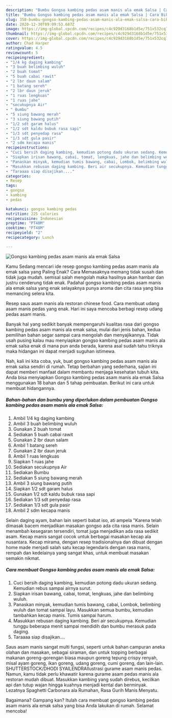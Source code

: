 ```yaml
---
description: "Bumbu Gongso kambing pedas asam manis ala emak Salsa | Cara Bikin Gongso kambing pedas asam manis ala emak Salsa Yang Enak Banget"
title: "Bumbu Gongso kambing pedas asam manis ala emak Salsa | Cara Bikin Gongso kambing pedas asam manis ala emak Salsa Yang Enak Banget"
slug: 358-bumbu-gongso-kambing-pedas-asam-manis-ala-emak-salsa-cara-bikin-gongso-kambing-pedas-asam-manis-ala-emak-salsa-yang-enak-banget
date: 2020-12-30T09:09:53.687Z
image: https://img-global.cpcdn.com/recipes/c4c929d3168b1d5e/751x532cq70/gongso-kambing-pedas-asam-manis-ala-emak-salsa-foto-resep-utama.jpg
thumbnail: https://img-global.cpcdn.com/recipes/c4c929d3168b1d5e/751x532cq70/gongso-kambing-pedas-asam-manis-ala-emak-salsa-foto-resep-utama.jpg
cover: https://img-global.cpcdn.com/recipes/c4c929d3168b1d5e/751x532cq70/gongso-kambing-pedas-asam-manis-ala-emak-salsa-foto-resep-utama.jpg
author: Chad Harper
ratingvalue: 4.5
reviewcount: 5
recipeingredient:
- "1/4 kg daging kambing"
- "3 buah belimbing wuluh"
- "2 buah tomat"
- "5 buah cabai rawit"
- "2 lbr daun salam"
- "1 batang sereh"
- "2 lbr daun jeruk"
- "1 ruas lengkuas"
- "1 ruas jahe"
- "secukupnya Air"
- " Bumbu"
- "5 siung bawang merah"
- "3 siung bawang putih"
- "1/2 sdt garam halus"
- "1/2 sdt kaldu bubuk rasa sapi"
- "1/3 sdt penyedap rasa"
- "1/3 sdt gula pasir"
- "2 sdm kecapa manis"
recipeinstructions:
- "Cuci bersih daging kambing, kemudian potong dadu ukuran sedang. Kemudian rebus sampai airnya surut."
- "Siapkan irisan bawang, cabai, tomat, lengkuas, jahe dan belimbing wuluh."
- "Panaskan minyak, kemudian tumis bawang, cabai, Lombok, belimbing wuluh dan tomat sampai layu. Masukkan semua bumbu, kemudian tambahkan kecap manis. Tumis sampai harum."
- "Masukkan rebusan daging kambing. Beri air secukupnya. Kemudian tunggu beberapa menit sampai mendidih dan bumbu merasuk pada daging."
- "Taraaaa siap disajikan...."
categories:
- Resep
tags:
- gongso
- kambing
- pedas

katakunci: gongso kambing pedas 
nutrition: 225 calories
recipecuisine: Indonesian
preptime: "PT40M"
cooktime: "PT48M"
recipeyield: "2"
recipecategory: Lunch

---
```



![Gongso kambing pedas asam manis ala emak Salsa](https://img-global.cpcdn.com/recipes/c4c929d3168b1d5e/751x532cq70/gongso-kambing-pedas-asam-manis-ala-emak-salsa-foto-resep-utama.jpg)

Kamu Sedang mencari ide resep gongso kambing pedas asam manis ala emak salsa yang Paling Enak? Cara Memasaknya memang tidak susah dan tidak juga mudah. semisal salah mengolah maka hasilnya akan hambar dan justru cenderung tidak enak. Padahal gongso kambing pedas asam manis ala emak salsa yang enak selayaknya punya aroma dan cita rasa yang bisa memancing selera kita.

Resep saus asam manis ala restoran chinese food. Cara membuat udang asam manis pedas yang enak. Hari ini saya mencoba berbagi resep udang pedas asam manis.

Banyak hal yang sedikit banyak mempengaruhi kualitas rasa dari gongso kambing pedas asam manis ala emak salsa, mulai dari jenis bahan, kedua pemilihan bahan segar sampai cara mengolah dan menyajikannya. Tidak usah pusing kalau mau menyiapkan gongso kambing pedas asam manis ala emak salsa enak di mana pun anda berada, karena asal sudah tahu triknya maka hidangan ini dapat menjadi suguhan istimewa.


Nah, kali ini kita coba, yuk, buat gongso kambing pedas asam manis ala emak salsa sendiri di rumah. Tetap berbahan yang sederhana, sajian ini dapat memberi manfaat dalam membantu menjaga kesehatan tubuh kita. Anda bisa menyiapkan Gongso kambing pedas asam manis ala emak Salsa menggunakan 18 bahan dan 5 tahap pembuatan. Berikut ini cara untuk membuat hidangannya.

<!--inarticleads1-->

##### Bahan-bahan dan bumbu yang diperlukan dalam pembuatan Gongso kambing pedas asam manis ala emak Salsa:

1. Ambil 1/4 kg daging kambing
1. Ambil 3 buah belimbing wuluh
1. Gunakan 2 buah tomat
1. Sediakan 5 buah cabai rawit
1. Gunakan 2 lbr daun salam
1. Ambil 1 batang sereh
1. Gunakan 2 lbr daun jeruk
1. Ambil 1 ruas lengkuas
1. Siapkan 1 ruas jahe
1. Sediakan secukupnya Air
1. Sediakan  Bumbu
1. Sediakan 5 siung bawang merah
1. Ambil 3 siung bawang putih
1. Siapkan 1/2 sdt garam halus
1. Gunakan 1/2 sdt kaldu bubuk rasa sapi
1. Sediakan 1/3 sdt penyedap rasa
1. Sediakan 1/3 sdt gula pasir
1. Ambil 2 sdm kecapa manis


Selain daging ayam, bahan lain seperti babat iso, ati ampela &#34;Karena telah dimasak bacem menjadikan masakan gongso ada cita rasa manis. Selain menambah kesegaran tersendiri, tomat juga menjadikan ada rasa sedikit asam. Kecap manis sangat cocok untuk berbagai masakan kecap ala nusantara. Kecap mirama, dengan resep tradisionalnya dan dibuat dengan home made menjadi salah satu kecap legendaris dengan rasa manis, rempah dan kedelainya yang sangat khas, untuk membuat masakan semakin nikmat. 

<!--inarticleads2-->

##### Cara membuat Gongso kambing pedas asam manis ala emak Salsa:

1. Cuci bersih daging kambing, kemudian potong dadu ukuran sedang. Kemudian rebus sampai airnya surut.
1. Siapkan irisan bawang, cabai, tomat, lengkuas, jahe dan belimbing wuluh.
1. Panaskan minyak, kemudian tumis bawang, cabai, Lombok, belimbing wuluh dan tomat sampai layu. Masukkan semua bumbu, kemudian tambahkan kecap manis. Tumis sampai harum.
1. Masukkan rebusan daging kambing. Beri air secukupnya. Kemudian tunggu beberapa menit sampai mendidih dan bumbu merasuk pada daging.
1. Taraaaa siap disajikan....


Saus asam manis sangat multi fungsi, seperti untuk bahan campuran aneka olahan dan masakan, sebagai siraman, dan untuk topping berbagai makanan goreng-gorengan biasa maupun goreng tepung crispy renyah, misal ayam goreng, ikan goreng, udang goreng, cumi goreng, dan lain-lain. SHUTTERSTOCK/DHODI SYAILENDRAIlustrasi gurame asam manis pedas. Namun, kamu tidak perlu khawatir karena gurame asam pedas manis ala restoran mudah dibuat. Masukkan kambing yang sudah direbus, kecilkan api dan tutup wajan hingga kuahnya menjadi kental dan berminyak. Lezatnya Spaghetti Carbonara ala Rumahan, Rasa Gurih Manis Menyatu. 

Bagaimana? Gampang kan? Itulah cara membuat gongso kambing pedas asam manis ala emak salsa yang bisa Anda lakukan di rumah. Selamat mencoba!
